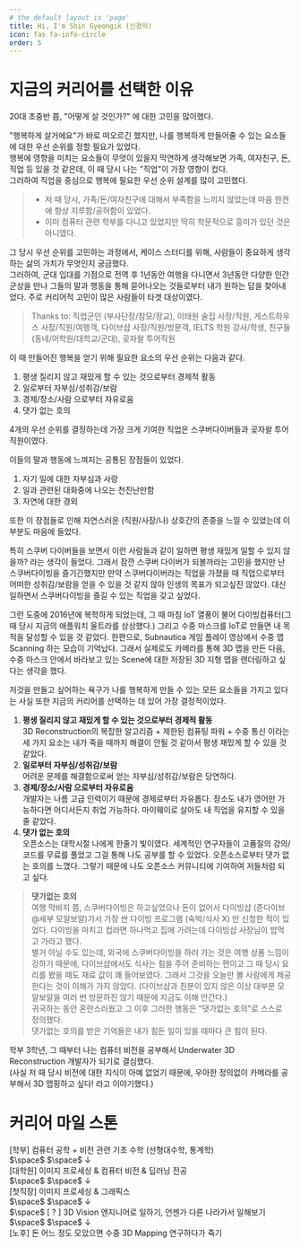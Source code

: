 ```yaml
---
# the default layout is 'page'
title: Hi, I'm Shin Gyeongik (신경익)
icon: fas fa-info-circle
order: 5
---
```


# 지금의 커리어를 선택한 이유

20대 초중반 쯤, "어떻게 살 것인가?" 에 대한 고민을 많이했다.  

"행복하게 살거에요"가 바로 떠오르긴 했지만, 나를 행복하게 만들어줄 수 있는 요소들에 대한 우선 순위를 정할 필요가 있었다.  
행복에 영향을 미치는 요소들이 무엇이 있을지 막연하게 생각해보면 가족, 여자친구, 돈, 직업 등 있을 것 같은데, 이 때 당시 나는 "직업"이 가장 영향이 컸다.    
그러하여 직업을 중심으로 행복에 필요한 우선 순위 설계를 많이 고민했다.  
> - 저 때 당시, 가족/돈/여자친구에 대해서 부족함을 느끼지 않았는데 마음 한켠에 항상 지루함/공허함이 있었다.  
> - 이미 컴퓨터 관련 학부를 다니고 있었지만 딱히 학문적으로 흥미가 있던 것은 아니였다.   

그 당시 우선 순위를 고민하는 과정에서, 케이스 스터디를 위해, 사람들이 중요하게 생각하는 삶의 가치가 무엇인지 궁금했다.  
그러하여, 군대 입대를 기점으로 전역 후 1년동안 여행을 다니면서 3년동안 다양한 인간 군상을 만나 그들의 말과 행동을 통해 묻어나오는 것들로부터 내가 원하는 답을 찾아내었다. 주로 커리어적 고민이 많은 사람들이 타겟 대상이였다. 
> Thanks to: 직업군인 (부사단장/참모/장교), 이태원 술집 사장/직원, 게스트하우스 사장/직원/여행객, 다이브샵 사장/직원/방문객, IELTS 학원 강사/학생, 친구들 (동네/어학원/대학교/군대), 곶자왈 투어직원

이 때 만들어진 행복을 얻기 위해 필요한 요소의 우선 순위는 다음과 같다.  
1. 평생 질리지 않고 재밌게 할 수 있는 것으로부터 경제적 활동
2. 일로부터 자부심/성취감/보람
3. 경제/장소/사람 으로부터 자유로움
4. 댓가 없는 호의

4개의 우선 순위를 결정하는데 가장 크게 기여한 직업은 스쿠버다이버들과 곶자왈 투어 직원이였다.  

이들의 말과 행동에 느껴지는 공통된 장점들이 있었다.  
 1. 자기 일에 대한 자부심과 사랑
 2. 일과 관련된 대화중에 나오는 천진난만함
 3. 자연에 대한 경외

또한 이 장점들로 인해 자연스러운 (직원/사장/나) 상호간의 존중을 느낄 수 있었는데 이 부분도 마음에 들었다.

특히 스쿠버 다이버들을 보면서 이런 사람들과 같이 일하면 평생 재밌게 일할 수 있지 않을까? 라는 생각이 들었다. 그래서 잠깐 스쿠버 다이버가 되볼까라는 고민을 했지만 난 스쿠버다이빙을 즐기긴했지만 만약 스쿠버다이버라는 직업을 가졌을 때 직업으로부터 어떠한 성취감/보람을 얻을 수 있을 것 같지 않아 인생의 목표가 되고싶진 않았다. 대신 일하면서 스쿠버다이빙을 즐길 수 있는 직업을 갖고 싶었다.  

그런 도중에 2016년에 복학하게 되었는데, 그 때 마침 IoT 열풍이 불어 다이빙컴퓨터(그 때 당시 지금의 애플워치 울트라를 상상했다.) 그리고 수중 마스크를 IoT로 만들면 내 목적을 달성할 수 있을 것 같았다. 한편으로, Subnautica 게임 플레이 영상에서 수중 맵 Scanning 하는 모습이 기억났다.
그래서 실제로도 카메라를 통해 3D 맵을 만든 다음, 수중 마스크 안에서 바라보고 있는 Scene에 대한 저장된 3D 지형 맵을 렌더링하고 싶다는 생각을 했다.

 <!-- TODO: Subnautica 사진 -->
  
저것을 만들고 싶어하는 욕구가 나를 행복하게 만들 수 있는 모든 요소들을 가지고 있다는 사실 또한 지금의 커리어를 선택하는 데 있어 가장 결정적이었다.   
1. **평생 질리지 않고 재밌게 할 수 있는 것으로부터 경제적 활동**  
   3D Reconstruction의 복잡한 알고리즘 + 제한된 컴퓨팅 파워 + 수중 통신 이라는 세 가지 요소는 내가 죽을 때까지 해결이 안될 것 같아서 평생 재밌게 할 수 있을 것 같았다.
2. **일로부터 자부심/성취감/보람**  
   어려운 문제를 해결함으로써 얻는 자부심/성취감/보람은 당연하다.
3. **경제/장소/사람 으로부터 자유로움**  
   개발자는 나름 고급 인력이기 때문에 경제로부터 자유롭다. 장소도 내가 영어만 가능하다면 어디서든지 취업 가능하다. 마이웨이로 살아도 내 직업을 유지할 수 있을 줄 같았다.
4. **댓가 없는 호의**  
   오픈소스는 대학시절 나에게 한줄기 빛이였다. 세계적인 연구자들이 고품질의 강의/코드를 무료를 풀었고 그걸 통해 나도 공부를 할 수 있었다. 오픈소스로부터 댓가 없는 호의를 느꼈다. 그렇기 때문에 나도 오픈소스 커뮤니티에 기여하여 저들처럼 되고 싶다.  

> **댓가없는 호의**  
여행 막바지 쯤, 스쿠버다이빙은 하고싶었으나 돈이 없어서 다이빙샵 (준다이브@세부 모알보알)가서 가장 싼 다이빙 프로그램 (숙박/식사 X) 만 신청한 적이 있었다. 다이빙을 마치고 컵라면 하나먹고 집에 가려는데 다이빙샵 사장님이 밥먹고 가라고 했다.  
별거 아닐 수도 있는데, 외국에 스쿠버다이빙을 하러 가는 것은 여행 상품 느낌이 강하기 때문에, 다이브샵에서도 식사는 힘을 주어 준비하는 편이고 그 때 당시 요리를 봤을 때도 재료 값이 꽤 들어보였다. 그래서 그것을 오늘만 볼 사람에게 제공한다는 것이 이해가 가지 않았다. (다이브샵과 친분이 있지 않은 이상 대부분 모알보알을 여러 번 방문하진 않기 때문에 지금도 이해 안간다.)  
귀국하는 동안 혼란스러웠고 그 이후 그러한 행동은 "댓가없는 호의"로 스스로 정의했다.  
댓가없는 호의를 받은 기억들은 내가 힘든 일이 있을 때마다 큰 힘이 된다.  

학부 3학년, 그 때부터 나는 컴퓨터 비전을 공부해서 Underwater 3D Reconstruction 개발자가 되기로 결심했다.  
(사실 저 때 당시 비전에 대한 지식이 아예 없었기 때문에, 우아한 정의없이 카메라를 공부해서 3D 맵핑하고 싶다! 라고 이야기했다.)

# 커리어 마일 스톤

[학부] 컴퓨터 공학 + 비전 관련 기초 수학 (선형대수학, 통계학)    
$\space$ $\space$ $\downarrow$  
[대학원] 이미지 프로세싱 & 컴퓨터 비전 & 딥러닝 전공  
$\space$ $\space$ $\downarrow$  
[첫직장] 이미지 프로세싱 & 그래픽스  
$\space$ $\space$ $\downarrow$  
$\space$ [  ?  ] 3D Vision 엔지니어로 일하기, 언젠가 다른 나라가서 일해보기  
$\space$ $\space$ $\downarrow$  
[노후] 돈 어느 정도 모았으면 수중 3D Mapping 연구하다가 죽기 

